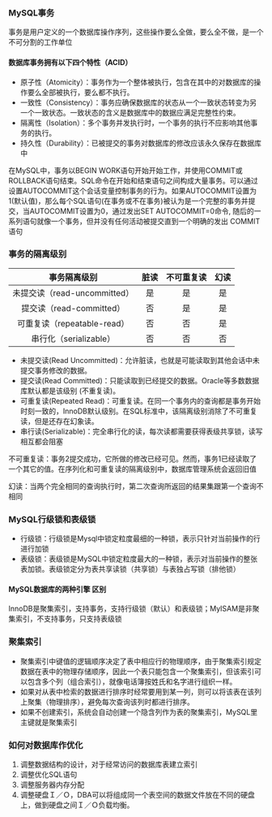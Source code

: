 ### MySQL事务

事务是用户定义的一个数据库操作序列，这些操作要么全做，要么全不做，是一个不可分割的工作单位

#### 数据库事务拥有以下四个特性（ACID）

- 原子性（Atomicity）：事务作为一个整体被执行，包含在其中的对数据库的操作要么全部被执行，要么都不执行。
- 一致性（Consistency）：事务应确保数据库的状态从一个一致状态转变为另一个一致状态。一致状态的含义是数据库中的数据应满足完整性约束。
- 隔离性（Isolation）：多个事务并发执行时，一个事务的执行不应影响其他事务的执行。
- 持久性（Durability）：已被提交的事务对数据库的修改应该永久保存在数据库中

在MySQL中，事务以BEGIN WORK语句开始开始工作，并使用COMMIT或ROLLBACK语句结束。SQL命令在开始和结束语句之间构成大量事务。可以通过设置AUTOCOMMIT这个会话变量控制事务的行为。如果AUTOCOMMIT设置为1(默认值)，那么每个SQL语句(在事务或不在事务)被认为是一个完整的事务并提交，当AUTOCOMMIT设置为0，通过发出SET AUTOCOMMIT=0命令, 随后的一系列语句就像一个事务，但并没有任何活动被提交直到一个明确的发出 COMMIT 语句

### 事务的隔离级别

|         事务隔离级别         | 脏读 | 不可重复读 | 幻读 |
| :--------------------------: | :--: | :--------: | :--: |
| 未提交读（read-uncommitted） |  是  |     是     |  是  |
|   提交读（read-committed）   |  否  |     是     |  是  |
| 可重复读（repeatable-read）  |  否  |     否     |  是  |
|    串行化（serializable）    |  否  |     否     |  否  |

- 未提交读(Read Uncommitted)：允许脏读，也就是可能读取到其他会话中未提交事务修改的数据。
- 提交读(Read Committed)：只能读取到已经提交的数据。Oracle等多数数据库默认都是该级别 (不重复读)。
- 可重复读(Repeated Read)：可重复读。在同一个事务内的查询都是事务开始时刻一致的，InnoDB默认级别。在SQL标准中，该隔离级别消除了不可重复读，但是还存在幻象读。
- 串行读(Serializable)：完全串行化的读，每次读都需要获得表级共享锁，读写相互都会阻塞

不可重复读：事务2提交成功，它所做的修改已经可见。然而，事务1已经读取了一个其它的值。在序列化和可重复读的隔离级别中，数据库管理系统会返回旧值

幻读：当两个完全相同的查询执行时，第二次查询所返回的结果集跟第一个查询不相同

### MySQL行级锁和表级锁

- 行级锁：行级锁是Mysql中锁定粒度最细的一种锁，表示只针对当前操作的行进行加锁
- 表级锁：表级锁是MySQL中锁定粒度最大的一种锁，表示对当前操作的整张表加锁。表级锁定分为表共享读锁（共享锁）与表独占写锁（排他锁）

#### MySQL数据库的两种引擎 区别

InnoDB是聚集索引，支持事务，支持行级锁（默认）和表级锁；MyISAM是非聚集索引，不支持事务，只支持表级锁

### 聚集索引

- 聚集索引中键值的逻辑顺序决定了表中相应行的物理顺序，由于聚集索引规定数据在表中的物理存储顺序，因此一个表只能包含一个聚集索引，但该索引可以包含多个列（组合索引），就像电话簿按姓氏和名字进行组织一样。
- 如果对从表中检索的数据进行排序时经常要用到某一列，则可以将该表在该列上聚集（物理排序），避免每次查询该列时都进行排序。
- 如果不创建索引，系统会自动创建一个隐含列作为表的聚集索引，MySQL里主键就是聚集索引

### 如何对数据库作优化

1. 调整数据结构的设计，对于经常访问的数据库表建立索引
2. 调整优化SQL语句
3. 调整服务器内存分配
4. 调整硬盘Ｉ／Ｏ，DBA可以将组成同一个表空间的数据文件放在不同的硬盘上，做到硬盘之间Ｉ／Ｏ负载均衡。 